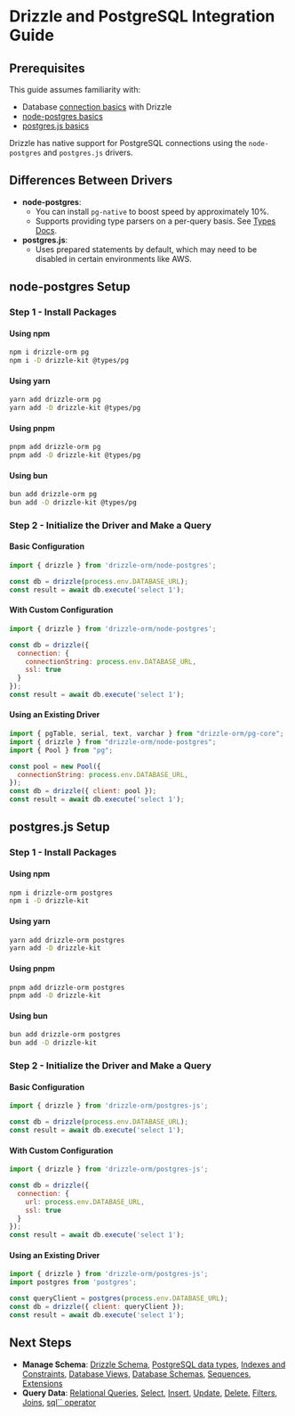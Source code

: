 # Drizzle and PostgreSQL Integration Guide

## Prerequisites

This guide assumes familiarity with:

- Database [connection basics](/docs/connect-overview) with Drizzle
- [node-postgres basics](https://node-postgres.com/)
- [postgres.js basics](https://github.com/porsager/postgres?tab=readme-ov-file#usage)

Drizzle has native support for PostgreSQL connections using the `node-postgres` and `postgres.js` drivers.

## Differences Between Drivers

- **node-postgres**: 
  - You can install `pg-native` to boost speed by approximately 10%.
  - Supports providing type parsers on a per-query basis. See [Types Docs](https://node-postgres.com/features/queries#types).
- **postgres.js**:
  - Uses prepared statements by default, which may need to be disabled in certain environments like AWS.

## node-postgres Setup

### Step 1 - Install Packages

#### Using npm
```bash
npm i drizzle-orm pg
npm i -D drizzle-kit @types/pg
```

#### Using yarn
```bash
yarn add drizzle-orm pg
yarn add -D drizzle-kit @types/pg
```

#### Using pnpm
```bash
pnpm add drizzle-orm pg
pnpm add -D drizzle-kit @types/pg
```

#### Using bun
```bash
bun add drizzle-orm pg
bun add -D drizzle-kit @types/pg
```

### Step 2 - Initialize the Driver and Make a Query

#### Basic Configuration
```javascript
import { drizzle } from 'drizzle-orm/node-postgres';

const db = drizzle(process.env.DATABASE_URL);
const result = await db.execute('select 1');
```

#### With Custom Configuration
```javascript
import { drizzle } from 'drizzle-orm/node-postgres';

const db = drizzle({
  connection: {
    connectionString: process.env.DATABASE_URL,
    ssl: true
  }
});
const result = await db.execute('select 1');
```

#### Using an Existing Driver
```javascript
import { pgTable, serial, text, varchar } from "drizzle-orm/pg-core";
import { drizzle } from "drizzle-orm/node-postgres";
import { Pool } from "pg";

const pool = new Pool({
  connectionString: process.env.DATABASE_URL,
});
const db = drizzle({ client: pool });
const result = await db.execute('select 1');
```

## postgres.js Setup

### Step 1 - Install Packages

#### Using npm
```bash
npm i drizzle-orm postgres
npm i -D drizzle-kit
```

#### Using yarn
```bash
yarn add drizzle-orm postgres
yarn add -D drizzle-kit
```

#### Using pnpm
```bash
pnpm add drizzle-orm postgres
pnpm add -D drizzle-kit
```

#### Using bun
```bash
bun add drizzle-orm postgres
bun add -D drizzle-kit
```

### Step 2 - Initialize the Driver and Make a Query

#### Basic Configuration
```javascript
import { drizzle } from 'drizzle-orm/postgres-js';

const db = drizzle(process.env.DATABASE_URL);
const result = await db.execute('select 1');
```

#### With Custom Configuration
```javascript
import { drizzle } from 'drizzle-orm/postgres-js';

const db = drizzle({
  connection: {
    url: process.env.DATABASE_URL,
    ssl: true
  }
});
const result = await db.execute('select 1');
```

#### Using an Existing Driver
```javascript
import { drizzle } from 'drizzle-orm/postgres-js';
import postgres from 'postgres';

const queryClient = postgres(process.env.DATABASE_URL);
const db = drizzle({ client: queryClient });
const result = await db.execute('select 1');
```

## Next Steps

- **Manage Schema**: [Drizzle Schema](/docs/sql-schema-declaration), [PostgreSQL data types](/docs/column-types/pg), [Indexes and Constraints](/docs/indexes-constraints), [Database Views](/docs/views), [Database Schemas](/docs/schemas), [Sequences](/docs/sequences), [Extensions](/docs/extensions/pg)
- **Query Data**: [Relational Queries](/docs/rqb), [Select](/docs/select), [Insert](/docs/insert), [Update](/docs/update), [Delete](/docs/delete), [Filters](/docs/operators), [Joins](/docs/joins), [sql`` operator](/docs/sql)